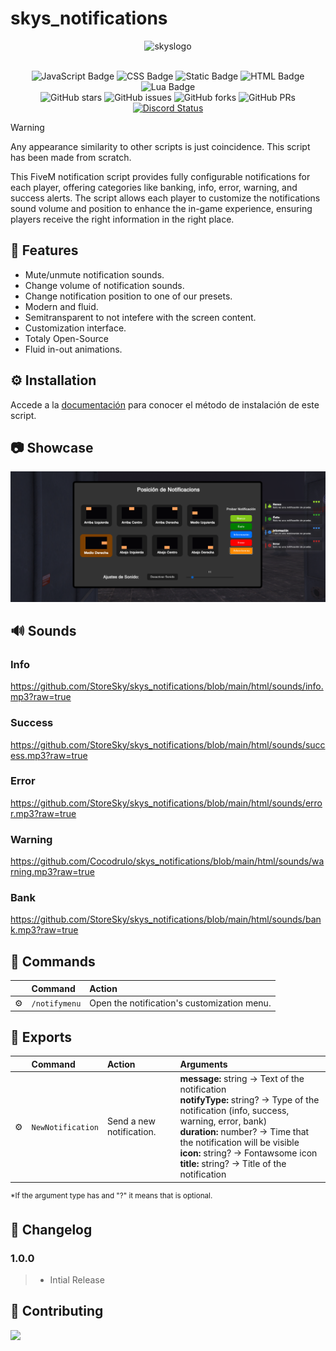 # skys_notifications

<div align="center">

<img src="https://images.weserv.nl/?url=cdn.discordapp.com/icons/1092133908583288933/df2166cf0bfd95dc46e50998ba3e2539.webp?v=4&h=300&w=300&fit=cover&mask=circle&maxage=7d" alt="skyslogo" width="100" height="100"/>
<br>
<br>
</div>

<div align="center">

![JavaScript Badge](https://img.shields.io/badge/JavaScript-B19111?logo=javascript&logoColor=fff&style=flat)
![CSS Badge](https://img.shields.io/badge/CSS-1572B6?logo=css3&logoColor=fff&style=flat)
![Static Badge](https://img.shields.io/badge/mission-Making_your_live_easier-blue)
![HTML Badge](https://img.shields.io/badge/HTML-E34F26?logo=html5&logoColor=fff&style=flat)
![Lua Badge](https://img.shields.io/badge/Lua-2C2D72?logo=lua&logoColor=fff&style=flat)
<br/>
![GitHub stars](https://img.shields.io/github/stars/StoreSky/skys_notifications)
![GitHub issues](https://img.shields.io/github/issues/StoreSky/skys_notifications)
![GitHub forks](https://img.shields.io/github/forks/StoreSky/skys_notifications)
![GitHub PRs](https://img.shields.io/github/issues-pr/StoreSky/skys_notifications)
<a href="https://discord.gg/EuWWfcAMWF" title=""><img alt="Discord Status" src="https://discordapp.com/api/guilds/1092133908583288933/widget.png"></a>

</div>

> [!WARNING]
> Any appearance similarity to other scripts is just coincidence. This script has been made from scratch.

This FiveM notification script provides fully configurable notifications for each player, offering categories like banking, info, error, warning, and success alerts. The script allows each player to customize the notifications sound volume and position to enhance the in-game experience, ensuring players receive the right information in the right place.

## 📢 Features

-   Mute/unmute notification sounds.
-   Change volume of notification sounds.
-   Change notification position to one of our presets.
-   Modern and fluid.
-   Semitransparent to not intefere with the screen content.
-   Customization interface.
-   Totaly Open-Source
-   Fluid in-out animations.

## ⚙️ Installation

Accede a la <a href="https://skystore.gitbook.io/sky-store/paid-scripts/skys-notifications">documentación</a> para conocer el método de instalación de este script.

## 📷 Showcase

![notification panel and notifications](resources/image.png)

## 🔊 Sounds

### Info

https://github.com/StoreSky/skys_notifications/blob/main/html/sounds/info.mp3?raw=true

### Success

https://github.com/StoreSky/skys_notifications/blob/main/html/sounds/success.mp3?raw=true

### Error

https://github.com/StoreSky/skys_notifications/blob/main/html/sounds/error.mp3?raw=true

### Warning

https://github.com/Cocodrulo/skys_notifications/blob/main/html/sounds/warning.mp3?raw=true

### Bank

https://github.com/StoreSky/skys_notifications/blob/main/html/sounds/bank.mp3?raw=true

## 🧞 Commands

|     | Command      | Action                                      |
| :-- | :----------- | :------------------------------------------ |
| ⚙️  | `/notifymenu` | Open the notification's customization menu. |

## 📡 Exports

|     | Command      | Action                                      | Arguments                                    |
| :-- | :----------- | :------------------------------------------ | :--------------------------------------------|
| ⚙️  | `NewNotification` | Send a new notification. | **message:** string -> Text of the notification <br/> **notifyType:** string? -> Type of the notification (info, success, warning, error, bank) <br/> **duration:** number? -> Time that the notification will be visible <br/> **icon:** string? -> Fontawsome icon <br/> **title:** string? -> Title of the notification |

<sup> *If the argument type has and "?" it means that is optional.</sup>

## 📄 Changelog

### 1.0.0

> -   Intial Release

## 🤝 Contributing

<a href="https://github.com/StoreSky/skys_notifications/graphs/contributors">
  <img src="https://contrib.rocks/image?repo=StoreSky/skys_notifications" />
</a>
